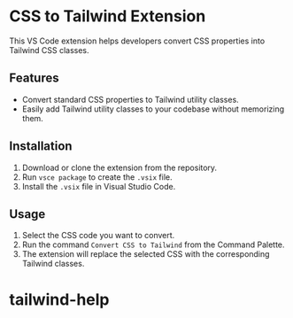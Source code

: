 # CSS to Tailwind Extension

This VS Code extension helps developers convert CSS properties into Tailwind CSS classes.

## Features

- Convert standard CSS properties to Tailwind utility classes.
- Easily add Tailwind utility classes to your codebase without memorizing them.

## Installation

1. Download or clone the extension from the repository.
2. Run `vsce package` to create the `.vsix` file.
3. Install the `.vsix` file in Visual Studio Code.

## Usage

1. Select the CSS code you want to convert.
2. Run the command `Convert CSS to Tailwind` from the Command Palette.
3. The extension will replace the selected CSS with the corresponding Tailwind classes.
# tailwind-help
